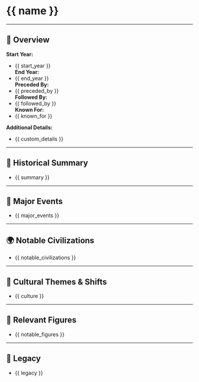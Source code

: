# {{ name }}

---

## 🧭 Overview
**Start Year:**  
  - {{ start_year }}  
**End Year:**  
  - {{ end_year }}    
**Preceded By:**  
  - {{ preceded_by }}   
**Followed By:**  
  - {{ followed_by }}   
**Known For:**
  - {{ known_for }}

**Additional Details:**
  - {{ custom_details }}

---

## 📜 Historical Summary
  - {{ summary }}

---

## 🧩 Major Events
  - {{ major_events }}

---

## 🌍 Notable Civilizations
  - {{ notable_civilizations }}

---

## 🌟 Cultural Themes & Shifts
  - {{ culture }}

---

## 🔗 Relevant Figures
  - {{ notable_figures }}

---

## 🧙 Legacy
  - {{ legacy }}
